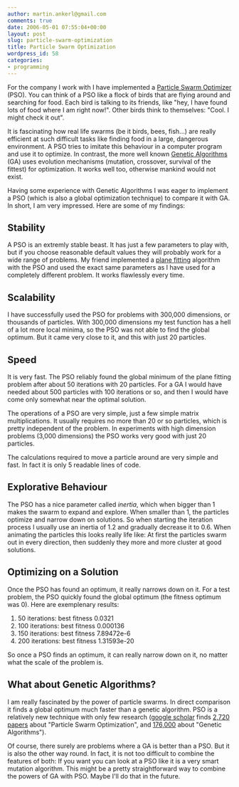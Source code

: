 ```yaml
---
author: martin.ankerl@gmail.com
comments: true
date: 2006-05-01 07:55:04+00:00
layout: post
slug: particle-swarm-optimization
title: Particle Swarm Optimization
wordpress_id: 58
categories:
- programming
---
```


For the company I work with I have implemented a [Particle Swarm Optimizer](http://en.wikipedia.org/wiki/Particle_swarm_optimization) (PSO). You can think of a PSO like a flock of birds that are flying around and searching for food. Each bird is talking to its friends, like "hey, I have found lots of food where I am right now!". Other birds think to themselves: "Cool. I might check it out".

It is fascinating how real life swarms (be it birds, bees, fish...) are really efficient at such difficult tasks like finding food in a large, dangerous environment. A PSO tries to imitate this behaviour in a computer program and use it to optimize. In contrast, the more well known [Genetic Algorithms](http://en.wikipedia.org/wiki/Genetic_algorithm) (GA) uses evolution mechanisms (mutation, crossover, survival of the fittest) for optimization. It works well too, otherwise mankind would not exist.

Having some experience with Genetic Algorithms I was eager to implement a PSO (which is also a global optimization technique) to compare it with GA. In short, I am very impressed. Here are some of my findings:

## Stability

A PSO is an extremly stable beast. It has just a few parameters to play with, but if you choose reasonable default values they will probably work for a wide range of problems. My friend implemented a [plane fitting](http://www.mathworks.com/products/statistics/demos.html?file=/products/demos/shipping/stats/orthoregdemo.html) algorithm with the PSO and used the exact same parameters as I have used for a completely different problem. It works flawlessly every time.

## Scalability

I have successfully used the PSO for problems with 300,000 dimensions, or thousands of particles. With 300,000 dimensions my test function has a hell of a lot more local minima, so the PSO was not able to find the global optimum. But it came very close to it, and this with just 20 particles.

## Speed

It is very fast. The PSO reliably found the global minimum of the plane fitting problem after about 50 iterations with 20 particles. For a GA I would have needed about 500 particles with 100 iterations or so, and then I would have come only somewhat near the optimal solution.

The operations of a PSO are very simple, just a few simple matrix multiplications. It usually requires no more than 20 or so particles, which is pretty independent of the problem. In experiments with high dimension problems (3,000 dimensions) the PSO works very good with just 20 particles.

The calculations required to move a particle around are very simple and fast. In fact it is only 5 readable lines of code.

## Explorative Behaviour

The PSO has a nice parameter called _inertia_, which when bigger than 1 makes the swarm to expand and explore. When smaller than 1, the particles optimize and narrow down on solutions. So when starting the iteration process I usually use an inertia of 1.2 and gradually decrease it to 0.6. When animating the particles this looks really life like: At first the particles swarm out in every direction, then suddenly they more and more cluster at good solutions.

## Optimizing on a Solution

Once the PSO has found an optimum, it really narrows down on it. For a test problem, the PSO quickly found the global optimum (the fitness optimum was 0). Here are exemplenary results:

1. 50 iterations: best fitness 0.0321
1. 100 iterations: best fitness 0.000136
1. 150 iterations: best fitness 7.89472e-6
1. 200 iterations: best fitness 1.31593e-20

So once a PSO finds an optimum, it can really narrow down on it, no matter what the scale of the problem is.

## What about Genetic Algorithms?

I am really fascinated by the power of particle swarms. In direct comparison it finds a global optimum much faster than a genetic algorithm. PSO is a relatively new technique with only few research ([google scholar](http://scholar.google.at/) finds [2,720 papers](http://scholar.google.at/scholar?hl=en&lr=&q=%22Particle+Swarm+Optimization%22&btnG=Search) about "Particle Swarm Optimization", and [176,000](http://scholar.google.at/scholar?hl=en&lr=&q=%22genetic+algorithms%22&btnG=Search) about "Genetic Algorithms").

Of course, there surely are problems where a GA is better than a PSO. But it is also the other way round. In fact, it is not too difficult to combine the features of both: If you want you can look at a PSO like it is a very smart mutation algorithm. This might be a pretty straightforward way to combine the powers of GA with PSO. Maybe I'll do that in the future.
